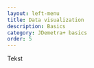 ```yaml
---
layout: left-menu
title: Data visualization
description: Basics
category: JDemetra+ basics
order: 5
---
```


Tekst
